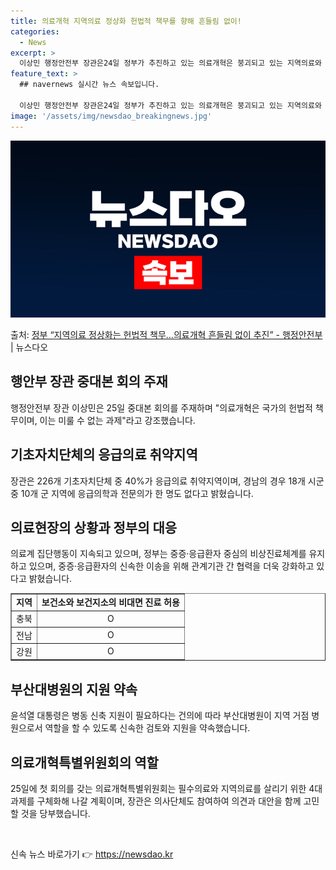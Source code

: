 ```yaml
---
title: 의료개혁 지역의료 정상화 헌법적 책무를 향해 흔들림 없이!
categories:
  - News
excerpt: >
  이상민 행정안전부 장관은24일 정부가 추진하고 있는 의료개혁은 붕괴되고 있는 지역의료와 필수의료를 살리기 위…
feature_text: >
  ## navernews 실시간 뉴스 속보입니다.

  이상민 행정안전부 장관은24일 정부가 추진하고 있는 의료개혁은 붕괴되고 있는 지역의료와 필수의료를 살리기 위…
image: '/assets/img/newsdao_breakingnews.jpg'
---
```


![뉴스다오 속보](/assets/img/newsdao_breakingnews.jpg)

<p>출처: <a href="https://newsdao.kr/3665" rel="dofollow">정부 “지역의료 정상화는 헌법적 책무…의료개혁 흔들림 없이 추진”  - 행정안전부</a> | 뉴스다오</p>

<h2 data-ke-size="size26">행안부 장관 중대본 회의 주재</h2>
<p data-ke-size="size16">행정안전부 장관 이상민은 25일 중대본 회의를 주재하며 "의료개혁은 국가의 헌법적 책무이며, 이는 미룰 수 없는 과제"라고 강조했습니다.</p>

<h2 data-ke-size="size26">기초자치단체의 응급의료 취약지역</h2>
<p data-ke-size="size16">장관은 226개 기초자치단체 중 40%가 응급의료 취약지역이며, 경남의 경우 18개 시군 중 10개 군 지역에 응급의학과 전문의가 한 명도 없다고 밝혔습니다.</p>

<h2 data-ke-size="size26">의료현장의 상황과 정부의 대응</h2>
<p data-ke-size="size16">의료계 집단행동이 지속되고 있으며, 정부는 중증·응급환자 중심의 비상진료체계를 유지하고 있으며, 중증·응급환자의 신속한 이송을 위해 관계기관 간 협력을 더욱 강화하고 있다고 밝혔습니다.</p>

<table style="width: 100%;" border="1">
<tbody>
<tr>
<td style="text-align: center; height: 17px;"><b>지역</b></td>
<td style="text-align: center; height: 17px;"><b>보건소와 보건지소의 비대면 진료 허용</b></td>
</tr>
<tr>
<td style="text-align: center; height: 17px;">충북</td>
<td style="text-align: center; height: 17px;">O</td>
</tr>
<tr>
<td style="text-align: center; height: 17px;">전남</td>
<td style="text-align: center; height: 17px;">O</td>
</tr>
<tr>
<td style="text-align: center; height: 17px;">강원</td>
<td style="text-align: center; height: 17px;">O</td>
</tr>
</tbody>
</table>

<h2 data-ke-size="size26">부산대병원의 지원 약속</h2>
<p data-ke-size="size16">윤석열 대통령은 병동 신축 지원이 필요하다는 건의에 따라 부산대병원이 지역 거점 병원으로서 역할을 할 수 있도록 신속한 검토와 지원을 약속했습니다.</p>

<h2 data-ke-size="size26">의료개혁특별위원회의 역할</h2>
<p data-ke-size="size16">25일에 첫 회의를 갖는 의료개혁특별위원회는 필수의료와 지역의료를 살리기 위한 4대 과제를 구체화해 나갈 계획이며, 장관은 의사단체도 참여하여 의견과 대안을 함께 고민할 것을 당부했습니다.</p>

<p data-ke-size="size16">&nbsp;</p> 

신속 뉴스 바로가기 👉 <a href="https://newsdao.kr" rel="dofollow">https://newsdao.kr</a>


